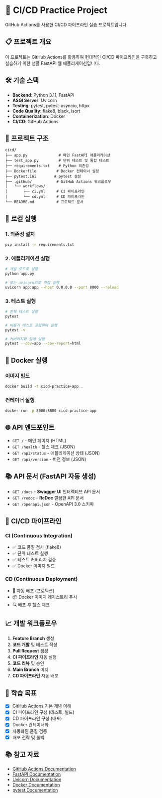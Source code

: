 # 🚀 CI/CD Practice Project

GitHub Actions를 사용한 CI/CD 파이프라인 실습 프로젝트입니다.

## 📋 프로젝트 개요

이 프로젝트는 GitHub Actions를 활용하여 현대적인 CI/CD 파이프라인을 구축하고 실습하기 위한 샘플 FastAPI 웹 애플리케이션입니다.

## 🛠️ 기술 스택

- **Backend**: Python 3.11, FastAPI
- **ASGI Server**: Uvicorn
- **Testing**: pytest, pytest-asyncio, httpx
- **Code Quality**: flake8, black, isort
- **Containerization**: Docker
- **CI/CD**: GitHub Actions

## 📁 프로젝트 구조

```
cicd/
├── app.py              # 메인 FastAPI 애플리케이션
├── test_app.py         # 단위 테스트 및 통합 테스트
├── requirements.txt    # Python 의존성
├── Dockerfile         # Docker 컨테이너 설정
├── pytest.ini        # pytest 설정
├── .github/           # GitHub Actions 워크플로우
│   └── workflows/
│       ├── ci.yml     # CI 파이프라인
│       └── cd.yml     # CD 파이프라인
└── README.md          # 프로젝트 문서
```

## 🚀 로컬 실행

### 1. 의존성 설치
```bash
pip install -r requirements.txt
```

### 2. 애플리케이션 실행
```bash
# 개발 모드로 실행
python app.py

# 또는 uvicorn으로 직접 실행
uvicorn app:app --host 0.0.0.0 --port 8000 --reload
```

### 3. 테스트 실행
```bash
# 전체 테스트 실행
pytest

# 비동기 테스트 포함하여 실행
pytest -v

# 커버리지와 함께 실행
pytest --cov=app --cov-report=html
```

## 🐳 Docker 실행

### 이미지 빌드
```bash
docker build -t cicd-practice-app .
```

### 컨테이너 실행
```bash
docker run -p 8000:8000 cicd-practice-app
```

## 🌐 API 엔드포인트

- `GET /` - 메인 페이지 (HTML)
- `GET /health` - 헬스 체크 (JSON)
- `GET /api/status` - 애플리케이션 상태 (JSON)
- `GET /api/version` - 버전 정보 (JSON)

## 📚 API 문서 (FastAPI 자동 생성)

- `GET /docs` - **Swagger UI** 인터랙티브 API 문서
- `GET /redoc` - **ReDoc** 깔끔한 API 문서  
- `GET /openapi.json` - OpenAPI 3.0 스키마

## 🔄 CI/CD 파이프라인

### CI (Continuous Integration)
- ✅ 코드 품질 검사 (flake8)
- ✅ 단위 테스트 실행
- ✅ 테스트 커버리지 검증
- ✅ Docker 이미지 빌드

### CD (Continuous Deployment)  
- 🚀 자동 배포 (프로덕션)
- 📦 Docker 이미지 레지스트리 푸시
- 🔍 배포 후 헬스 체크

## 📈 개발 워크플로우

1. **Feature Branch** 생성
2. **코드 개발** 및 테스트 작성
3. **Pull Request** 생성
4. **CI 파이프라인** 자동 실행
5. **코드 리뷰** 및 승인
6. **Main Branch** 머지
7. **CD 파이프라인** 자동 배포

## 🎯 학습 목표

- [x] GitHub Actions 기본 개념 이해
- [x] CI 파이프라인 구성 (테스트, 빌드)
- [x] CD 파이프라인 구성 (배포)
- [x] Docker 컨테이너화
- [x] 자동화된 품질 검증
- [x] 배포 전략 및 롤백

## 📚 참고 자료

- [GitHub Actions Documentation](https://docs.github.com/en/actions)
- [FastAPI Documentation](https://fastapi.tiangolo.com/)
- [Uvicorn Documentation](https://www.uvicorn.org/)
- [Docker Documentation](https://docs.docker.com/)
- [pytest Documentation](https://docs.pytest.org/)